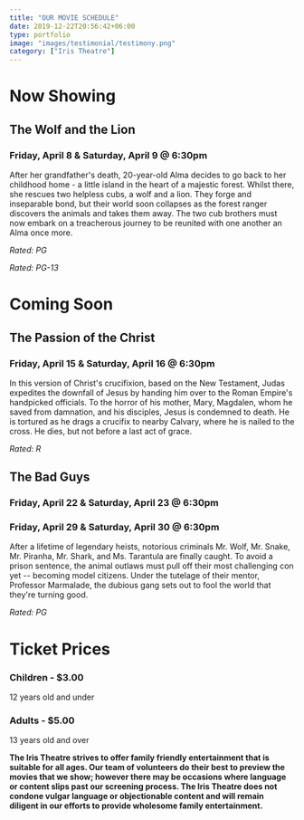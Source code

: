 ```yaml
---
title: "OUR MOVIE SCHEDULE"
date: 2019-12-22T20:56:42+06:00
type: portfolio
image: "images/testimonial/testimony.png"
category: ["Iris Theatre"]
---
```


# Now Showing

## The Wolf and the Lion

### Friday, April 8 & Saturday, April 9 @ 6:30pm

After her grandfather's death, 20-year-old Alma decides to go back to her childhood home - a little island in the heart of a majestic forest. Whilst there, she rescues two helpless cubs, a wolf and a lion. They forge and inseparable bond, but their world soon collapses as the forest ranger discovers the animals and takes them away. The two cub brothers must now embark on a treacherous journey to be reunited with one another an Alma once more.

_Rated: PG_

_Rated: PG-13_

# Coming Soon

## The Passion of the Christ

### Friday, April 15 & Saturday, April 16 @ 6:30pm

In this version of Christ's crucifixion, based on the New Testament, Judas expedites the downfall of Jesus by handing him over to the Roman Empire's handpicked officials. To the horror of his mother, Mary, Magdalen, whom he saved from damnation, and his disciples, Jesus is condemned to death. He is tortured as he drags a crucifix to nearby Calvary, where he is nailed to the cross. He dies, but not before a last act of grace.

_Rated: R_

## The Bad Guys

### Friday, April 22 & Saturday, April 23 @ 6:30pm

### Friday, April 29 & Saturday, April 30 @ 6:30pm

After a lifetime of legendary heists, notorious criminals Mr. Wolf, Mr. Snake, Mr. Piranha, Mr. Shark, and Ms. Tarantula are finally caught. To avoid a prison sentence, the animal outlaws must pull off their most challenging con yet -- becoming model citizens. Under the tutelage of their mentor, Professor Marmalade, the dubious gang sets out to fool the world that they're turning good.

_Rated: PG_

# Ticket Prices

### Children - $3.00
12 years old and under

### Adults - $5.00 
13 years old and over

**The Iris Theatre strives to offer family friendly entertainment that is suitable for all ages. Our team of volunteers do their best to preview the movies that we show; however there may be occasions where language or content slips past our screening process. The Iris Theatre does not condone vulgar language or objectionable content and will remain diligent in our efforts to provide wholesome family entertainment.**
